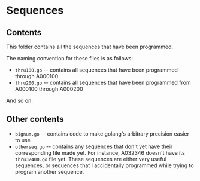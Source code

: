 # Sequences

## Contents 

This folder contains all the sequences that have been programmed.

The naming convention for these files is as follows:

- `thru100.go` -- contains all sequences that have been programmed through A000100
- `thru200.go` -- contains all sequences that have been programmed from A000100 through A000200

And so on.

## Other contents

- `bignum.go` -- contains code to make golang's arbitrary precision easier to use
- `otherseq.go` -- contains any sequences that don't yet have their corresponding file made yet. For instance, A032346 doesn't have its `thru32400.go` file yet. These sequences are either very useful sequences, or sequences that I accidentally programmed while trying to program another sequence.

